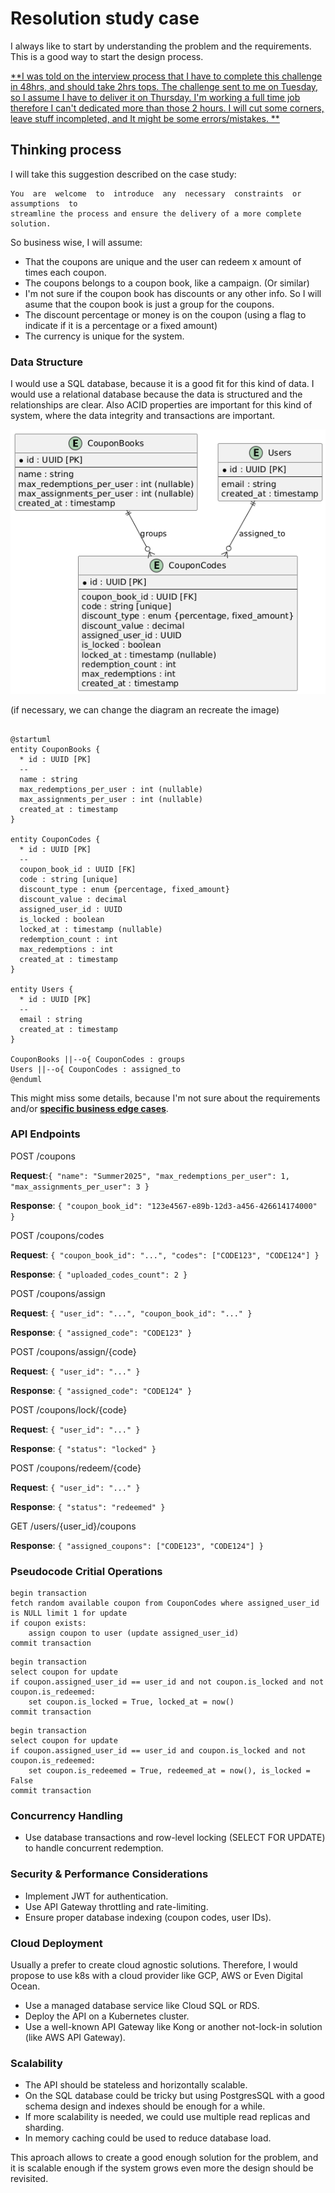 # Resolution study case

I always like to start by understanding the problem and the requirements. This is a good way to start the design process.

<u>**I was told on the interview process that I have to complete this challenge in 48hrs, and should take 2hrs tops. The challenge
sent to me on Tuesday, so I assume I have to deliver it on Thursday. I'm working a full time job therefore I can't dedicated more than those 2 hours. 
I will cut some corners, leave stuff incompleted, and It might be some errors/mistakes. **</u>

## Thinking process

I will take this suggestion described on the case study:

```
You  are  welcome  to  introduce  any  necessary  constraints  or  assumptions  to
streamline the process and ensure the delivery of a more complete solution.
```

So business wise, I will assume: 

- That the coupons are unique and the user can redeem x amount of times each coupon.
- The coupons belongs to a coupon book, like a campaign. (Or similar)
- I'm not sure if the coupon book has discounts or any other info. So I will asume that the coupon book is just a group for the coupons.
- The discount percentage or money is on the coupon (using a flag to indicate if it is a percentage or a fixed amount)
- The currency is unique for the system.

### Data Structure

I would use a SQL database, because it is a good fit for this kind of data. I would use a relational database because the data is structured and the relationships are clear.
Also ACID properties are important for this kind of system, where the data integrity and transactions are important.

![img.png](img.png)

(if necessary, we can change the diagram an recreate the image)
```plantuml

@startuml
entity CouponBooks {
  * id : UUID [PK]
  --
  name : string
  max_redemptions_per_user : int (nullable)
  max_assignments_per_user : int (nullable)
  created_at : timestamp
}

entity CouponCodes {
  * id : UUID [PK]
  --
  coupon_book_id : UUID [FK]
  code : string [unique]
  discount_type : enum {percentage, fixed_amount}
  discount_value : decimal
  assigned_user_id : UUID
  is_locked : boolean
  locked_at : timestamp (nullable)
  redemption_count : int
  max_redemptions : int
  created_at : timestamp
}

entity Users {
  * id : UUID [PK]
  --
  email : string
  created_at : timestamp
}

CouponBooks ||--o{ CouponCodes : groups
Users ||--o{ CouponCodes : assigned_to
@enduml
```

This might miss some details, because I'm not sure about the requirements and/or <u>**specific business edge cases**</u>.


### API Endpoints

POST /coupons

**Request**:```{ "name": "Summer2025", "max_redemptions_per_user": 1, "max_assignments_per_user": 3 }```

**Response**: ```{ "coupon_book_id": "123e4567-e89b-12d3-a456-426614174000" }``` 

POST /coupons/codes

**Request**: ```{ "coupon_book_id": "...", "codes": ["CODE123", "CODE124"] }```

**Response**: ```{ "uploaded_codes_count": 2 }```

POST /coupons/assign

**Request**: ```{ "user_id": "...", "coupon_book_id": "..." }```

**Response**: ```{ "assigned_code": "CODE123" }```

POST /coupons/assign/{code}

**Request**: ```{ "user_id": "..." }```

**Response**: ```{ "assigned_code": "CODE124" }```

POST /coupons/lock/{code}

**Request**: ```{ "user_id": "..." }```

**Response**: ```{ "status": "locked" }```

POST /coupons/redeem/{code}

**Request**: ```{ "user_id": "..." }```

**Response**: ```{ "status": "redeemed" }```

GET /users/{user_id}/coupons

**Response**: ```{ "assigned_coupons": ["CODE123", "CODE124"] }```


### Pseudocode Critial Operations

```Assign Coupon Code:
begin transaction
fetch random available coupon from CouponCodes where assigned_user_id is NULL limit 1 for update
if coupon exists:
    assign coupon to user (update assigned_user_id)
commit transaction
```

```Lock Coupon:
begin transaction
select coupon for update
if coupon.assigned_user_id == user_id and not coupon.is_locked and not coupon.is_redeemed:
    set coupon.is_locked = True, locked_at = now()
commit transaction
```

```Redeem Coupon:
begin transaction
select coupon for update
if coupon.assigned_user_id == user_id and coupon.is_locked and not coupon.is_redeemed:
    set coupon.is_redeemed = True, redeemed_at = now(), is_locked = False
commit transaction
```

### Concurrency Handling

- Use database transactions and row-level locking (SELECT FOR UPDATE) to handle concurrent redemption.
 
### Security & Performance Considerations
 
- Implement JWT for authentication.
- Use API Gateway throttling and rate-limiting.
- Ensure proper database indexing (coupon codes, user IDs).

### Cloud Deployment

Usually a prefer to create cloud agnostic solutions. Therefore, I would propose to use k8s with a cloud provider like GCP, AWS or Even Digital Ocean.

- Use a managed database service like Cloud SQL or RDS.
- Deploy the API on a Kubernetes cluster.
- Use a well-known API Gateway like Kong or another not-lock-in solution (like AWS API Gateway).

### Scalability

- The API should be stateless and horizontally scalable.
- On the SQL database could be tricky but using PostgresSQL with a good schema design and indexes should be enough for a while.
- If more scalability is needed, we could use multiple read replicas and sharding.
- In memory caching could be used to reduce database load.

This aproach allows to create a good enough solution for the problem, and it is scalable enough if the system grows even more the design should be revisited. 